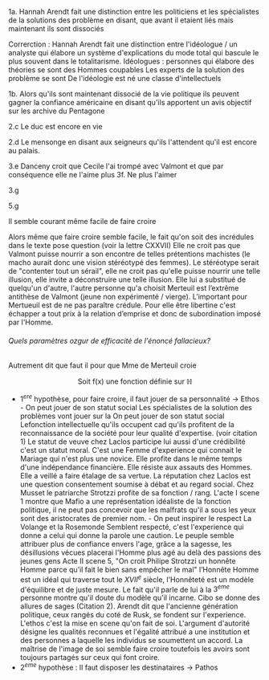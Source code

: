 1a.
Hannah Arendt fait une distinction entre les politiciens et les spécialistes de la solutions des problème en disant, que avant il etaient liés mais maintenant ils sont dissociés 

Correrction :
Hannah Arendt fait une distinction entre l'idéologue / un analyste qui élabore un système d'explications du mode total qui bascule le plus souvent dans le totalitarisme. 
Idéologues : personnes qui élabore des théories se sont des Hommes coupables 
Les experts de la solution des problème se sont
De l'idéologie est né une classe d'intellectuels 

1b.
Alors qu'ils sont maintenant dissocié de la vie politique ils peuvent gagner la confiance américaine en disant qu'ils apportent un avis objectif sur les archive du Pentagone

2.c
Le duc est encore en vie

2.d
Le mensonge en disant aux seigneurs qu'ils l'attendent qu'il est encore au palais.

3.e
Danceny croit que Cecile l'ai trompé avec Valmont et que par conséquence elle ne l'aime plus
3f.
Ne plus l'aimer

3.g


5.g

Il semble courant même facile de faire croire 


Alors même que faire croire semble facile, le fait qu'on soit des incrédules dans le texte pose question (voir la lettre CXXVII)
Elle ne croit pas que Valmont puisse nourrir a son encontre de telles prétentions machistes (le macho aurait donc une vision stéréotypé des femmes). Le stéréotype serait de "contenter tout un sérail", elle ne croit pas qu'elle puisse nourrir une telle illusion, elle invite a déconstruire une telle illusion. Elle lui a substitué de quelqu'un d'autre, l'autre personne qu'a choisit Merteuil est l’extrême antithèse de Valmont (jeune non expérimenté / vierge). L’important pour Mertueuil est de ne pas paraître crédule. Pour elle être libertine c'est échapper a tout prix à la relation d’emprise et donc de subordination imposé par l'Homme. 

###### Quels paramètres ozgur de efficacité de l'énoncé fallacieux?
Autrement dit que faut il pour que Mme de Merteuil croie

$$\text{Soit f(x) une fonction définie sur }\mathbb{H}$$
- $1^{ere}$ hypothèse, pour faire croire, il faut jouer de sa personnalité
    -> Ethos
        - On peut jouer de son statut social
        Les spécialistes de la solution des problèmes vont jouer sur la On peut jouer de son statut social
        Lefonction intellectuelle qu'ils occupent cad qu'ils profitent de la reconnaissance de la société pour leur qualité d'expertise. (voir citation 1)
        Le statut de veuve chez Laclos participe lui aussi d'une crédibilité c'est un statut moral. C'est une Femme d'experience qui connait le Mariage qui n'est plus une novice. Elle profite dans le même temps d'une indépendance financière. Elle résiste aux assauts des Hommes. Elle a veillé a faire étalage de sa vertue. La réputation chez Laclos est une question consentement soumise à débat et au regard social. Chez Musset le patriarche Strotzzi profite de sa fonction / rang. L'acte I scene 1 montre que Mafio a une représentation idéaliste de la fonction politique, il ne peut pas concevoir que les malfrats qu'il a sous les yeux sont des aristocrates de premier nom. 
        - On peut inspirer le respect
        La Volange et la Rosemonde Semblent respecté, c'est l'experience qui donne a celui qui donne la parole une caution. Le peuple semble attribuer plus de confiance envers l'age, grâce a la sagesse, les désillusions vécues placerai l'Homme plus agé au delà des passions des jeunes gens
        Acte II scene 5, "On croit Philipe Strotzzi un honnête Homme parce qu’il fait le bien sans empêcher le mal" l’Honnête Homme est un idéal qui traverse tout le $XVII^e$ siècle, l'Honnêteté est un modèle d'équilibre et de juste mesure. Le fait qu'il parle de lui à la $3^{eme}$ personne montre qu'il doute du modèle qu'il incarne. Cibo se donne des allures de sages (Citation 2). Arendt dit que l'ancienne génération politique, ceux rangés du coté de Rusk, se fondent sur l'experience. L'ethos c'est la mise en scene qu'on fait de soi. L'argument d'autorité désigne les qualités reconnues et l'égalité attribué a une institution et des personnes a laquelle les individus se soumettent un accord. 
    La maîtrise de l'image de soi semble faire croire toutefois les avoirs sont toujours partagés sur ceux qui font croire.
- $2^{eme}$ hypothèse : Il faut disposer les destinataires
    -> Pathos